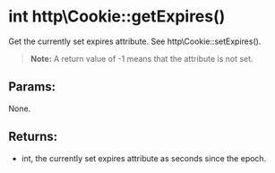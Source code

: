 # int http\Cookie::getExpires()

Get the currently set expires attribute.
See http\Cookie::setExpires().

> **Note:** A return value of -1 means that the attribute is not set.

## Params:

None.

## Returns:

* int, the currently set expires attribute as seconds since the epoch.
